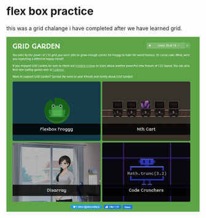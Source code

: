 # flex box practice

this was a grid chalange i have completed after we have learned grid.

![flexBoxFroggy](./gridGarden-20-11-22.PNG
)